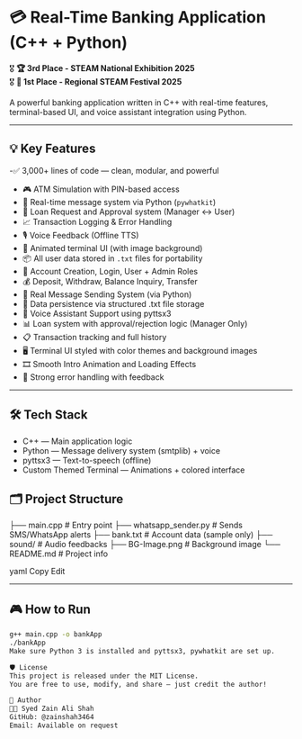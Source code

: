 # 💳 Real-Time Banking Application (C++ + Python)

🎖️ **🏆 3rd Place - STEAM National Exhibition 2025**  
🎖️ **🥇 1st Place - Regional STEAM Festival 2025**

A powerful banking application written in C++ with real-time features, terminal-based UI, and voice assistant integration using Python.

---

## 💡 Key Features

-✅ 3,000+ lines of code — clean, modular, and powerful
- 🎮 ATM Simulation with PIN-based access
- 💬 Real-time message system via Python (`pywhatkit`)
- 🧾 Loan Request and Approval system (Manager ↔ User)
- 📈 Transaction Logging & Error Handling
- 🎙️ Voice Feedback (Offline TTS)
- 🎨 Animated terminal UI (with image background)
- 📦 All user data stored in `.txt` files for portability
- 🔐 Account Creation, Login, User + Admin Roles
- 💰 Deposit, Withdraw, Balance Inquiry, Transfer
- 📨 Real Message Sending System (via Python)
- 📁 Data persistence via structured .txt file storage
- 🧠 Voice Assistant Support using pyttsx3
- 📊 Loan system with approval/rejection logic (Manager Only)
- 📋 Transaction tracking and full history
- 🖥️ Terminal UI styled with color themes and background images
- 🎞️ Smooth Intro Animation and Loading Effects
- 🚫 Strong error handling with feedback

---

## 🛠️ Tech Stack

-  C++ — Main application logic
-  Python — Message delivery system (smtplib) + voice
-  pyttsx3 — Text-to-speech (offline)
-  Custom Themed Terminal — Animations + colored interface



## 🗂 Project Structure

├── main.cpp # Entry point
├── whatsapp_sender.py # Sends SMS/WhatsApp alerts
├── bank.txt # Account data (sample only)
├── sound/ # Audio feedbacks
├── BG-Image.png # Background image
└── README.md # Project info

yaml
Copy
Edit

---

## 🎮 How to Run

```bash
g++ main.cpp -o bankApp
./bankApp
Make sure Python 3 is installed and pyttsx3, pywhatkit are set up.

🛡 License
This project is released under the MIT License.
You are free to use, modify, and share — just credit the author!

🙌 Author
👨‍💻 Syed Zain Ali Shah
GitHub: @zainshah3464
Email: Available on request
